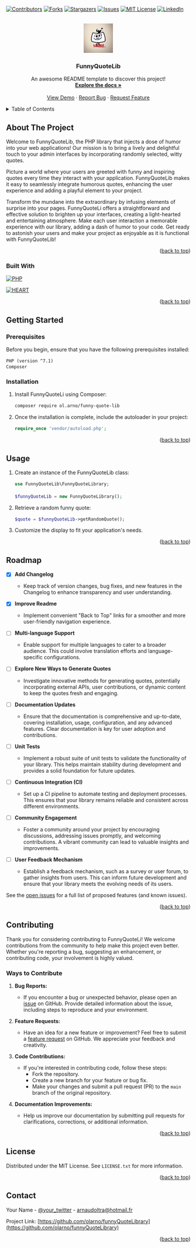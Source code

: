 <a name="readme-top"></a>

<!-- PROJECT SHIELDS -->
<!--
*** I'm using markdown "reference style" links for readability.
*** Reference links are enclosed in brackets [ ] instead of parentheses ( ).
*** See the bottom of this document for the declaration of the reference variables
*** for contributors-url, forks-url, etc. This is an optional, concise syntax you may use.
*** https://www.markdownguide.org/basic-syntax/#reference-style-links
-->
[![Contributors][contributors-shield]][contributors-url]
[![Forks][forks-shield]][forks-url]
[![Stargazers][stars-shield]][stars-url]
[![Issues][issues-shield]][issues-url]
[![MIT License][license-shield]][license-url]
[![LinkedIn][linkedin-shield]][linkedin-url]

<!-- PROJECT LOGO -->
<br />
<div align="center">
  <a href="https://github.com/olarno/funnyQuoteLibrary">
    <img src="images/logo.jpg" alt="Logo" width="80" height="80">
  </a>

  <h3 align="center">FunnyQuoteLib</h3>

  <p align="center">
    An awesome README template to discover this project!
    <br />
    <a href="https://github.com/olarno/funnyQuoteLibrary"><strong>Explore the docs »</strong></a>
    <br />
    <br />
    <a href="https://github.com/olarno/funnyQuoteLibrary">View Demo</a>
    ·
    <a href="https://github.com/olarno/funnyQuoteLibrary/issues">Report Bug</a>
    ·
    <a href="https://github.com/olarno/funnyQuoteLibrary/issues">Request Feature</a>
  </p>
</div>

<!-- TABLE OF CONTENTS -->
<details>
  <summary>Table of Contents</summary>
  <ol>
    <li>
      <a href="#about-the-project">About The Project</a>
      <ul>
        <li><a href="#built-with">Built With</a></li>
      </ul>
    </li>
    <li>
      <a href="#getting-started">Getting Started</a>
      <ul>
        <li><a href="#prerequisites">Prerequisites</a></li>
        <li><a href="#installation">Installation</a></li>
      </ul>
    </li>
    <li><a href="#usage">Usage</a></li>
    <li><a href="#roadmap">Roadmap</a></li>
    <li><a href="#contributing">Contributing</a></li>
    <li><a href="#license">License</a></li>
    <li><a href="#contact">Contact</a></li>
  </ol>
</details>

<!-- ABOUT THE PROJECT -->
## About The Project

Welcome to FunnyQuoteLib, the PHP library that injects a dose of humor into your web applications! Our mission is to bring a lively and delightful touch to your admin interfaces by incorporating randomly selected, witty quotes. 

Picture a world where your users are greeted with funny and inspiring quotes every time they interact with your application. FunnyQuoteLib makes it easy to seamlessly integrate humorous quotes, enhancing the user experience and adding a playful element to your project.

Transform the mundane into the extraordinary by infusing elements of surprise into your pages. FunnyQuoteLi offers a straightforward and effective solution to brighten up your interfaces, creating a light-hearted and entertaining atmosphere. Make each user interaction a memorable experience with our library, adding a dash of humor to your code. Get ready to astonish your users and make your project as enjoyable as it is functional with FunnyQuoteLib!

<p align="right">(<a href="#readme-top">back to top</a>)</p>

### Built With

[![PHP][PHP-shield]][PHP-url]

[![HEART][HEART-shield]][HEART-url]

<p align="right">(<a href="#readme-top">back to top</a>)</p>



<!-- GETTING STARTED -->
## Getting Started

### Prerequisites

Before you begin, ensure that you have the following prerequisites installed:

    PHP (version ^7.1)
    Composer 

### Installation

1. Install FunnyQuoteLi using Composer:
   ```sh
   composer require ol.arno/funny-quote-lib
   ```
2. Once the installation is complete, include the autoloader in your project:
   ```php
   require_once 'vendor/autoload.php';
   ```

<p align="right">(<a href="#readme-top">back to top</a>)</p>

<!-- USAGE EXAMPLES -->
## Usage

1. Create an instance of the FunnyQuoteLib class:
    ```php
    use FunnyQuoteLib\FunnyQuoteLibrary;

    $funnyQuoteLib = new FunnyQuoteLibrary();
    ```
2. Retrieve a random funny quote:
    ```php
    $quote = $funnyQuoteLib->getRandomQuote();
    ```
3. Customize the display to fit your application's needs.

<p align="right">(<a href="#readme-top">back to top</a>)</p>

<!-- ROADMAP -->
## Roadmap

- [x] **Add Changelog**
  - Keep track of version changes, bug fixes, and new features in the Changelog to enhance transparency and user understanding.

- [x] **Improve Readme**
  - Implement convenient "Back to Top" links for a smoother and more user-friendly navigation experience.

- [ ] **Multi-language Support**
  - Enable support for multiple languages to cater to a broader audience. This could involve translation efforts and language-specific configurations.

- [ ] **Explore New Ways to Generate Quotes**
  - Investigate innovative methods for generating quotes, potentially incorporating external APIs, user contributions, or dynamic content to keep the quotes fresh and engaging.

- [ ] **Documentation Updates**
  - Ensure that the documentation is comprehensive and up-to-date, covering installation, usage, configuration, and any advanced features. Clear documentation is key for user adoption and contributions.

- [ ] **Unit Tests**
  - Implement a robust suite of unit tests to validate the functionality of your library. This helps maintain stability during development and provides a solid foundation for future updates.

- [ ] **Continuous Integration (CI)**
  - Set up a CI pipeline to automate testing and deployment processes. This ensures that your library remains reliable and consistent across different environments.

- [ ] **Community Engagement**
  - Foster a community around your project by encouraging discussions, addressing issues promptly, and welcoming contributions. A vibrant community can lead to valuable insights and improvements.

- [ ] **User Feedback Mechanism**
  - Establish a feedback mechanism, such as a survey or user forum, to gather insights from users. This can inform future development and ensure that your library meets the evolving needs of its users.

See the [open issues](https://github.com/olarno/funnyQuoteLibrary/issues) for a full list of proposed features (and known issues).

<p align="right">(<a href="#readme-top">back to top</a>)</p>

<!-- CONTRIBUTING -->
## Contributing

Thank you for considering contributing to FunnyQuoteLi! We welcome contributions from the community to help make this project even better. Whether you're reporting a bug, suggesting an enhancement, or contributing code, your involvement is highly valued.

### Ways to Contribute

1. **Bug Reports:**
   - If you encounter a bug or unexpected behavior, please open an [issue](https://github.com/olarno/funnyQuoteLibrary/issues) on GitHub. Provide detailed information about the issue, including steps to reproduce and your environment.

2. **Feature Requests:**
   - Have an idea for a new feature or improvement? Feel free to submit a [feature request](https://github.com/olarno/funnyQuoteLibrary/issues) on GitHub. We appreciate your feedback and creativity.

3. **Code Contributions:**
   - If you're interested in contributing code, follow these steps:
     - Fork the repository.
     - Create a new branch for your feature or bug fix.
     - Make your changes and submit a pull request (PR) to the `main` branch of the original repository.

4. **Documentation Improvements:**
   - Help us improve our documentation by submitting pull requests for clarifications, corrections, or additional information.

<p align="right">(<a href="#readme-top">back to top</a>)</p>

<!-- LICENSE -->
## License

Distributed under the MIT License. See `LICENSE.txt` for more information.

<p align="right">(<a href="#readme-top">back to top</a>)</p>

<!-- CONTACT -->
## Contact

Your Name - [@your_twitter](https://twitter.com/arno_ol) - arnaudoltra@hotmail.fr

Project Link: [https://github.com/olarno/funnyQuoteLibrary](https://github.com/olarno/funnyQuoteLibrary)

<p align="right">(<a href="#readme-top">back to top</a>)</p>

<!-- MARKDOWN LINKS & IMAGES -->
<!-- https://www.markdownguide.org/basic-syntax/#reference-style-links -->
[contributors-shield]: https://img.shields.io/github/contributors/olarno/funnyQuoteLibrary?style=for-the-badge
[contributors-url]: https://github.com/olarno/funnyQuoteLibrary/graphs/contributors
[forks-shield]: https://img.shields.io/github/forks/olarno/funnyQuoteLibrary?style=for-the-badge
[forks-url]: https://github.com/olarno/funnyQuoteLibrary/network/members
[stars-shield]: https://img.shields.io/github/stars/olarno/funnyQuoteLibrary?style=for-the-badge
[stars-url]: https://github.com/olarno/funnyQuoteLibrary/stargazers
[issues-shield]: https://img.shields.io/github/issues/olarno/funnyQuoteLibrary?style=for-the-badge
[issues-url]: https://github.com/olarno/funnyQuoteLibrary/issues
[license-shield]: https://img.shields.io/github/license/olarno/funnyQuoteLibrary?style=for-the-badge
[license-url]: https://github.com/olarno/funnyQuoteLibrary/blob/master/LICENSE.txt
[linkedin-shield]: https://img.shields.io/badge/-LinkedIn-black.svg?style=for-the-badge&logo=linkedin&colorB=555
[linkedin-url]: https://www.linkedin.com/in/arnaud-oltra/
[PHP-shield]: https://img.shields.io/badge/PHP-777BB4?style=for-the-badge&logo=php&logoColor=white
[PHP-url]: https://www.php.net/
[HEART-shield]: https://forthebadge.com/images/badges/built-with-love.svg
[HEART-url]: https://www.linkedin.com/in/arnaud-oltra/